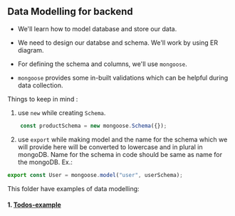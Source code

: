 ## Data Modelling for backend

- We'll learn how to model database and store our data.
- We need to design our databse and schema. We'll work by using ER diagram.
- For defining the schema and columns, we'll use `mongoose`. 

- `mongoose` provides some in-built validations which can be helpful during data collection. 

Things to keep in mind : 
1. use `new` while creating `Schema`.
```js
    const productSchema = new mongoose.Schema({});
```

2. use `export` while making model and the name for the schema which we will provide here will be converted to lowercase and in plural in mongoDB.
Name for the schema in code should be same as name for the mongoDB. 
Ex.:

```js
export const User = mongoose.model("user", userSchema); 
```


This folder have examples of data modelling:

#### 1. [Todos-example](./models/todos/)

